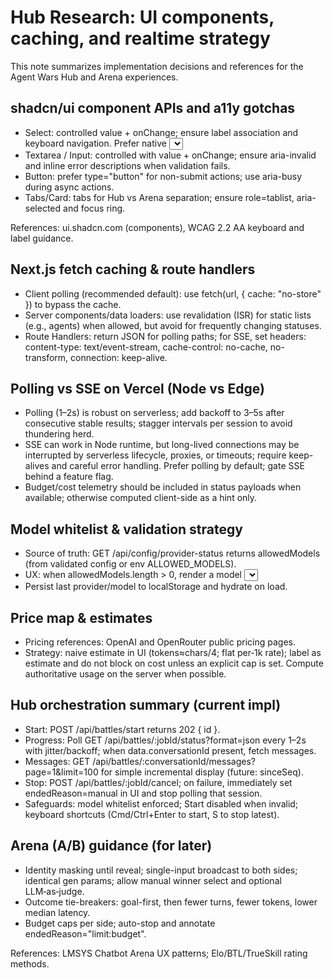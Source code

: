 # Hub Research: UI components, caching, and realtime strategy

This note summarizes implementation decisions and references for the Agent Wars Hub and Arena experiences.

## shadcn/ui component APIs and a11y gotchas

- Select: controlled value + onChange; ensure label association and keyboard navigation. Prefer native <select> for basics to keep bundle small; migrate to shadcn Select when custom popover UX is needed.
- Textarea / Input: controlled with value + onChange; ensure aria-invalid and inline error descriptions when validation fails.
- Button: prefer type="button" for non-submit actions; use aria-busy during async actions.
- Tabs/Card: tabs for Hub vs Arena separation; ensure role=tablist, aria-selected and focus ring.

References: ui.shadcn.com (components), WCAG 2.2 AA keyboard and label guidance.

## Next.js fetch caching & route handlers

- Client polling (recommended default): use fetch(url, { cache: "no-store" }) to bypass the cache.
- Server components/data loaders: use revalidation (ISR) for static lists (e.g., agents) when allowed, but avoid for frequently changing statuses.
- Route Handlers: return JSON for polling paths; for SSE, set headers: content-type: text/event-stream, cache-control: no-cache, no-transform, connection: keep-alive.

## Polling vs SSE on Vercel (Node vs Edge)

- Polling (1–2s) is robust on serverless; add backoff to 3–5s after consecutive stable results; stagger intervals per session to avoid thundering herd.
- SSE can work in Node runtime, but long-lived connections may be interrupted by serverless lifecycle, proxies, or timeouts; require keep-alives and careful error handling. Prefer polling by default; gate SSE behind a feature flag.
- Budget/cost telemetry should be included in status payloads when available; otherwise computed client-side as a hint only.

## Model whitelist & validation strategy

- Source of truth: GET /api/config/provider-status returns allowedModels (from validated config or env ALLOWED_MODELS).
- UX: when allowedModels.length > 0, render a model <select> of allowed items and disable Start when selection is not in the list; otherwise render a text input.
- Persist last provider/model to localStorage and hydrate on load.

## Price map & estimates

- Pricing references: OpenAI and OpenRouter public pricing pages.
- Strategy: naive estimate in UI (tokens≈chars/4; flat per‑1k rate); label as estimate and do not block on cost unless an explicit cap is set. Compute authoritative usage on the server when possible.

## Hub orchestration summary (current impl)

- Start: POST /api/battles/start returns 202 { id }.
- Progress: Poll GET /api/battles/:jobId/status?format=json every 1–2s with jitter/backoff; when data.conversationId present, fetch messages.
- Messages: GET /api/battles/:conversationId/messages?page=1&limit=100 for simple incremental display (future: sinceSeq).
- Stop: POST /api/battles/:jobId/cancel; on failure, immediately set endedReason=manual in UI and stop polling that session.
- Safeguards: model whitelist enforced; Start disabled when invalid; keyboard shortcuts (Cmd/Ctrl+Enter to start, S to stop latest).

## Arena (A/B) guidance (for later)

- Identity masking until reveal; single-input broadcast to both sides; identical gen params; allow manual winner select and optional LLM‑as‑judge.
- Outcome tie-breakers: goal-first, then fewer turns, fewer tokens, lower median latency.
- Budget caps per side; auto-stop and annotate endedReason="limit:budget".

References: LMSYS Chatbot Arena UX patterns; Elo/BTL/TrueSkill rating methods.
